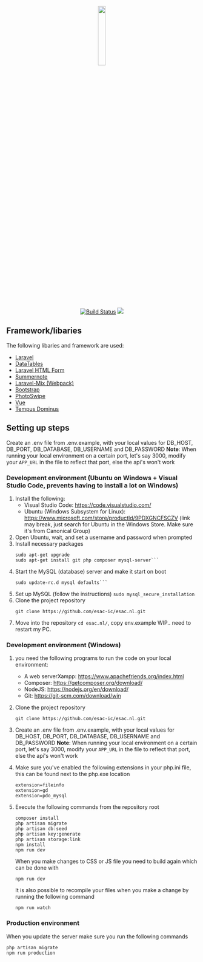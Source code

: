 <p align="center"><img width="20%" src="https://i.imgur.com/M2nZitU.png"></p>
<p align="center">
<a href="https://travis-ci.org/esac-ic/esac.nl"><img src="https://travis-ci.org/esac-ic/esac.nl.svg?branch=master" alt="Build Status"></a>
<a href="https://codecov.io/gh/esac-ic/esac.nl">
  <img src="https://codecov.io/gh/esac-ic/esac.nl/branch/master/graph/badge.svg" />
</a>
</p>

## Framework/libaries

The following libaries and framework are used:
- [Laravel](https://laravel.com)
- [DataTables](https://datatables.net/)
- [Laravel HTML Form](https://github.com/LaravelCollective/html)
- [Summernote](http://summernote.org/)
- [Laravel-Mix (Webpack)](https://github.com/JeffreyWay/laravel-mix)
- [Bootstrap](https://getbootstrap.com/)
- [PhotoSwipe](https://photoswipe.com/)
- [Vue](https://vuejs.org)
- [Tempus Dominus](https://tempusdominus.github.io/bootstrap-4/)


## Setting up steps
Create an .env file from .env.example, with your local values for 
DB\_HOST, DB\_PORT, DB\_DATABASE, DB\_USERNAME and DB\_PASSWORD
**Note**: When running your local environment on a certain port, let's say 3000, modify your `APP_URL` in the file to reflect that port, else the api's won't work

### Development environment (Ubuntu on Windows + Visual Studio Code, prevents having to install a lot on Windows)
1. Install the following:
	* Visual Studio Code: https://code.visualstudio.com/
	* Ubuntu (Windows Subsystem for Linux): https://www.microsoft.com/store/productId/9PDXGNCFSCZV (link may break, just search for Ubuntu in the Windows Store. Make sure it's from Canonical Group)
2. Open Ubuntu, wait, and set a username and password when prompted
3. Install necessary packages
	```sudo apt-get update
	sudo apt-get upgrade
	sudo apt-get install git php composer mysql-server```
4. Start the MySQL (database) server and make it start on boot
	```sudo service mysql start
	sudo update-rc.d mysql defaults```
5. Set up MySQL (follow the instructions)
	```sudo mysql_secure_installation```
6. Clone the project repository 
	```
	git clone https://github.com/esac-ic/esac.nl.git
	```
7. Move into the repository ```cd esac.nl/```, copy env.example
WIP.. need to restart my PC.

### Development environment (Windows)
1. you need the following programs to run the code on your local environment:
	* A web serverXampp: https://www.apachefriends.org/index.html
	* Composer: https://getcomposer.org/download/
	* NodeJS: https://nodejs.org/en/download/
	* Git: https://git-scm.com/download/win

2. Clone the project repository
	```
	git clone https://github.com/esac-ic/esac.nl.git
	```
3. Create an .env file from .env.example, with your local values for 
DB\_HOST, DB\_PORT, DB\_DATABASE, DB\_USERNAME and DB\_PASSWORD
**Note**: When running your local environment on a certain port, let's say 3000, modify your `APP_URL` in the file to reflect that port, else the api's won't work

4. Make sure you've enabled the following extensions in your php.ini file, this can be found next to the php.exe location
	```
	extension=fileinfo
	extension=gd
	extension=pdo_mysql
	```
5. Execute the following commands from the repository root
	```
	composer install
	php artisan migrate
	php artisan db:seed
	php artisan key:generate
	php artisan storage:link
	npm install
	npm run dev
	```
	When you make changes to CSS or JS file you need to build again which can be done with
	```
	npm run dev
	```
	It is also possible to recompile your files when you make a change by running the following command
	```
	npm run watch
	```

### Production environment
When you update the server make sure you run the following commands

    php artisan migrate
    npm run production
